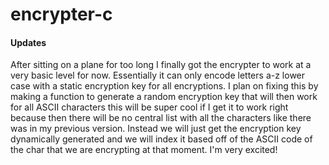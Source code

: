 # encrypter-c


#### Updates
After sitting on a plane for too long I finally got the encrypter to work at a very basic level for now. Essentially it can only encode letters a-z lower case with a static encryption key for all encryptions. I plan on fixing this by making a function to generate a random encryption key that will then work for all ASCII characters this will be super cool if I get it to work right because then there will be no central list with all the characters like there was in my previous version. Instead we will just get the encryption key dynamically generated and we will index it based off of the ASCII code of the char that we are encrypting at that moment. I'm very excited!